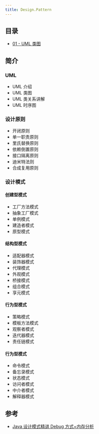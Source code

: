 ```yaml
---
title: Design.Pattern
---
```


## 目录

- [01 - UML 类图](./01.uml.diagram.md)

## 简介

### UML

- UML 介绍
- UML 类图
- UML 类关系讲解
- UML 时序图

### 设计原则

- 开闭原则
- 单一职责原则
- 里氏替换原则
- 依赖倒置原则
- 接口隔离原则
- 迪米特法则
- 合成复用原则

### 设计模式

#### 创建型模式

- 工厂方法模式
- 抽象工厂模式
- 单例模式
- 建造者模式
- 原型模式

#### 结构型模式

- 适配器模式
- 装饰器模式
- 代理模式
- 外观模式
- 桥接模式
- 组合模式
- 享元模式

#### 行为型模式

- 策略模式
- 模板方法模式
- 观察者模式
- 迭代器模式
- 责任链模式

#### 行为型模式

- 命令模式
- 备忘录模式
- 状态模式
- 访问者模式
- 中介者模式
- 解释器模式

## 参考

- [Java 设计模式精讲 Debug 方式+内存分析](https://coding.imooc.com/class/270.html#Anchor)
